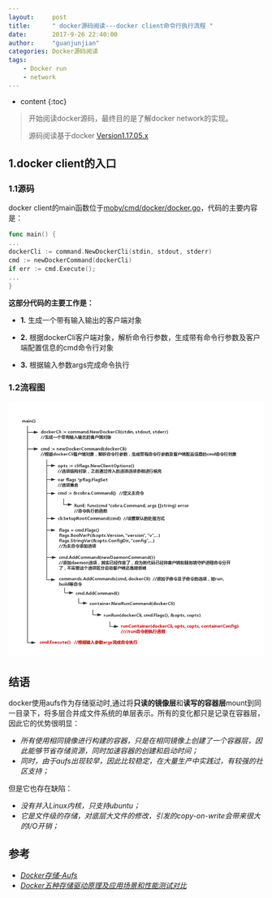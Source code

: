 ```yaml
---
layout:     post
title:      " docker源码阅读---docker client命令行执行流程 "
date:       2017-9-26 22:40:00 
author:     "guanjunjian"
categories: Docker源码阅读
tags:
    - Docker run
    - network
---
```


* content
{:toc}

> 开始阅读docker源码，最终目的是了解docker network的实现。
> 
> 源码阅读基于docker [Version1.17.05.x](https://github.com/moby/moby/tree/17.05.x)

## 1.docker client的入口

### 1.1源码

docker client的main函数位于[moby/cmd/docker/docker.go](https://github.com/moby/moby/blob/17.05.x/cmd/docker/docker.go#L161#184)，代码的主要内容是：

```go
func main() {
...
dockerCli := command.NewDockerCli(stdin, stdout, stderr)
cmd := newDockerCommand(dockerCli)
if err := cmd.Execute(); 
...
}

```


**这部分代码的主要工作是：**

* **1.** 生成一个带有输入输出的客户端对象

* **2.** 根据dockerCli客户端对象，解析命令行参数，生成带有命令行参数及客户端配置信息的cmd命令行对象

* **3.** 根据输入参数args完成命令执行

### 1.2流程图

![](/img/in-post/post-docker-client-excuting-flow-for-run/docker-client-main.png)


## 结语

docker使用aufs作为存储驱动时,通过将**只读的镜像层**和**读写的容器层**mount到同一目录下，将多层合并成文件系统的单层表示。所有的变化都只是记录在容器层，因此它的优势很明显：
* *所有使用相同镜像进行构建的容器，只是在相同镜像上创建了一个容器层，因此能够节省存储资源，同时加速容器的创建和启动时间；*
* *同时，由于aufs出现较早，因此比较稳定，在大量生产中实践过，有较强的社区支持；*  

但是它也存在缺陷：
* *没有并入Linux内核，只支持ubuntu；*
* *它是文件级的存储，对底层大文件的修改，引发的copy-on-write会带来很大的I/O开销；*

## 参考

* *[Docker存储-Aufs](http://www.cnblogs.com/sammyliu/p/5931383.html)*
* *[Docker五种存储驱动原理及应用场景和性能测试对比](http://dockone.io/article/1513)*

[i1]: https://docs.docker.com/engine/userguide/storagedriver/images/aufs_layers.jpg